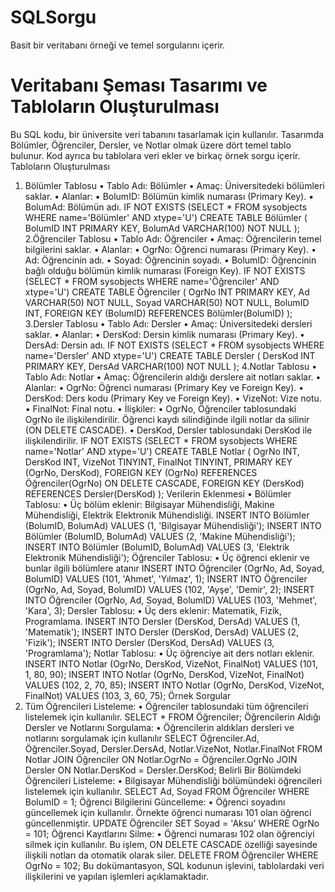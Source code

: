 # SQLSorgu
Basit bir veritabanı örneği ve temel sorgularını içerir.

# Veritabanı Şeması Tasarımı ve Tabloların Oluşturulması 
Bu SQL kodu, bir üniversite veri tabanını tasarlamak için kullanılır. Tasarımda 
Bölümler, Öğrenciler, Dersler, ve Notlar olmak üzere dört temel tablo bulunur. 
Kod ayrıca bu tablolara veri ekler ve birkaç örnek sorgu içerir. 
Tabloların Oluşturulması 
1. Bölümler Tablosu 
• Tablo Adı: Bölümler 
• Amaç: Üniversitedeki bölümleri saklar. 
• Alanlar: 
▪ BolumID: Bölümün kimlik numarası (Primary Key). 
▪ BolumAd: Bölümün adı. 
IF NOT EXISTS (SELECT * FROM sysobjects WHERE name='Bölümler' AND xtype='U') 
CREATE TABLE Bölümler ( 
BolumID INT PRIMARY KEY, 
BolumAd VARCHAR(100) NOT NULL 
); 
2.Öğrenciler Tablosu 
• Tablo Adı: Öğrenciler 
• Amaç: Öğrencilerin temel bilgilerini saklar. 
• Alanlar: 
• OgrNo: Öğrenci numarası (Primary Key). 
• Ad: Öğrencinin adı. 
• Soyad: Öğrencinin soyadı. 
• BolumID: Öğrencinin bağlı olduğu bölümün kimlik numarası (Foreign 
Key). 
IF NOT EXISTS (SELECT * FROM sysobjects WHERE name='Öğrenciler' AND xtype='U') 
CREATE TABLE Öğrenciler ( 
OgrNo INT PRIMARY KEY, 
Ad VARCHAR(50) NOT NULL, 
Soyad VARCHAR(50) NOT NULL, 
BolumID INT, 
FOREIGN KEY (BolumID) REFERENCES Bölümler(BolumID) 
); 
3.Dersler Tablosu 
• Tablo Adı: Dersler 
• Amaç: Üniversitedeki dersleri saklar. 
• Alanlar: 
• DersKod: Dersin kimlik numarası (Primary Key). 
• DersAd: Dersin adı. 
IF NOT EXISTS (SELECT * FROM sysobjects WHERE name='Dersler' AND xtype='U') 
CREATE TABLE Dersler ( 
DersKod INT PRIMARY KEY, 
DersAd VARCHAR(100) NOT NULL 
); 
4.Notlar Tablosu 
• Tablo Adı: Notlar 
• Amaç: Öğrencilerin aldığı derslere ait notları saklar. 
• Alanlar: 
• OgrNo: Öğrenci numarası (Primary Key ve Foreign Key). 
• DersKod: Ders kodu (Primary Key ve Foreign Key). 
• VizeNot: Vize notu. 
• FinalNot: Final notu. 
• İlişkiler: 
• OgrNo, Öğrenciler tablosundaki OgrNo ile ilişkilendirilir. Öğrenci kaydı 
silindiğinde ilgili notlar da silinir (ON DELETE CASCADE). 
• DersKod, Dersler tablosundaki DersKod ile ilişkilendirilir. 
IF NOT EXISTS (SELECT * FROM sysobjects WHERE name='Notlar' AND xtype='U') 
CREATE TABLE Notlar ( 
OgrNo INT, 
DersKod INT, 
VizeNot TINYINT, 
FinalNot TINYINT, 
PRIMARY KEY (OgrNo, DersKod), 
FOREIGN KEY (OgrNo) REFERENCES Öğrenciler(OgrNo) ON DELETE CASCADE, 
FOREIGN KEY (DersKod) REFERENCES Dersler(DersKod) 
); 
Verilerin Eklenmesi 
• Bölümler Tablosu: 
• Üç bölüm eklenir: Bilgisayar Mühendisliği, Makine Mühendisliği, Elektrik 
Elektronik Mühendisliği. 
INSERT INTO Bölümler (BolumID, BolumAd) VALUES (1, 'Bilgisayar Mühendisliği'); 
INSERT INTO Bölümler (BolumID, BolumAd) VALUES (2, 'Makine Mühendisliği'); 
INSERT INTO Bölümler (BolumID, BolumAd) VALUES (3, 'Elektrik Elektronik 
Mühendisliği'); 
Öğrenciler Tablosu: 
• Üç öğrenci eklenir ve bunlar ilgili bölümlere atanır 
INSERT INTO Öğrenciler (OgrNo, Ad, Soyad, BolumID) VALUES (101, 'Ahmet', 'Yılmaz', 
1); 
INSERT INTO Öğrenciler (OgrNo, Ad, Soyad, BolumID) VALUES (102, 'Ayşe', 'Demir', 2); 
INSERT INTO Öğrenciler (OgrNo, Ad, Soyad, BolumID) VALUES (103, 'Mehmet', 'Kara', 
3); 
Dersler Tablosu: 
• Üç ders eklenir: Matematik, Fizik, Programlama. 
INSERT INTO Dersler (DersKod, DersAd) VALUES (1, 'Matematik'); 
INSERT INTO Dersler (DersKod, DersAd) VALUES (2, 'Fizik'); 
INSERT INTO Dersler (DersKod, DersAd) VALUES (3, 'Programlama'); 
Notlar Tablosu: 
• Üç öğrenciye ait ders notları eklenir. 
INSERT INTO Notlar (OgrNo, DersKod, VizeNot, FinalNot) VALUES (101, 1, 80, 90); 
INSERT INTO Notlar (OgrNo, DersKod, VizeNot, FinalNot) VALUES (102, 2, 70, 85); 
INSERT INTO Notlar (OgrNo, DersKod, VizeNot, FinalNot) VALUES (103, 3, 60, 75); 
Örnek Sorgular 
2. Tüm Öğrencileri Listeleme: 
• Öğrenciler tablosundaki tüm öğrencileri listelemek için kullanılır. 
SELECT * FROM Öğrenciler; 
Öğrencilerin Aldığı Dersler ve Notlarını Sorgulama: 
• Öğrencilerin aldıkları dersleri ve notlarını sorgulamak için kullanılır 
SELECT Öğrenciler.Ad, Öğrenciler.Soyad, Dersler.DersAd, Notlar.VizeNot, 
Notlar.FinalNot 
FROM Notlar 
JOIN Öğrenciler ON Notlar.OgrNo = Öğrenciler.OgrNo 
JOIN Dersler ON Notlar.DersKod = Dersler.DersKod; 
Belirli Bir Bölümdeki Öğrencileri Listeleme: 
• Bilgisayar Mühendisliği bölümündeki öğrencileri listelemek için kullanılır. 
SELECT Ad, Soyad 
FROM Öğrenciler 
WHERE BolumID = 1; 
Öğrenci Bilgilerini Güncelleme: 
• Öğrenci soyadını güncellemek için kullanılır. Örnekte öğrenci numarası 101 olan 
öğrenci güncellenmiştir. 
UPDATE Öğrenciler 
SET Soyad = 'Aksu' 
WHERE OgrNo = 101; 
Öğrenci Kayıtlarını Silme: 
• Öğrenci numarası 102 olan öğrenciyi silmek için kullanılır. Bu işlem, ON DELETE 
CASCADE özelliği sayesinde ilişkili notları da otomatik olarak siler. 
DELETE FROM Öğrenciler 
WHERE OgrNo = 102; 
Bu dokümantasyon, SQL kodunun işlevini, tablolardaki veri ilişkilerini ve yapılan 
işlemleri açıklamaktadır.

